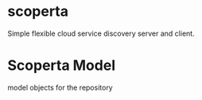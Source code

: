 # scoperta
Simple flexible cloud service discovery server and client. 

# Scoperta Model 
model objects for the repository
